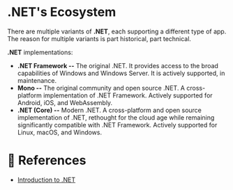 # .NET's Ecosystem

There are multiple variants of **.NET**, each supporting a different type of app. The reason for multiple variants is part historical, part technical.

**.NET** implementations:

- **.NET Framework --** The original .NET. It provides access to the broad capabilities of Windows and Windows Server. It is actively supported, in maintenance.
- **Mono --** The original community and open source .NET. A cross-platform implementation of .NET Framework. Actively supported for Android, iOS, and WebAssembly.
- **.NET (Core) --** Modern .NET. A cross-platform and open source implementation of .NET, rethought for the cloud age while remaining significantly compatible with .NET Framework. Actively supported for Linux, macOS, and Windows.

# 📜 References

- [Introduction to .NET](https://learn.microsoft.com/en-us/dotnet/core/introduction#net-ecosystem)
